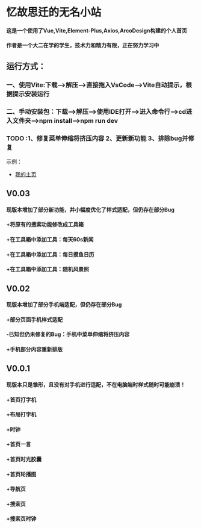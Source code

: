 # 忆故思迁的无名小站
#### 这是一个使用了Vue,Vite,Element-Plus,Axios,ArcoDesign构建的个人首页
#### 作者是一个大二在学的学生，技术力和精力有限，正在努力学习中

## 运行方式：
### 一、使用Vite:下载-->解压-->直接拖入VsCode-->Vite自动提示，根据提示安装运行
### 二、手动安装包：下载-->解压-->使用IDE打开-->进入命令行-->cd进入文件夹-->npm install-->npm run dev
### TODO :1、修复菜单伸缩将挤压内容 2、更新新功能 3、排除bug并修复
示例：
- [我的主页](https://my-home-page-yigusiqian.vercel.app/)

## V0.03
#### 现版本增加了部分新功能，并小幅度优化了样式适配，但仍存在部分Bug
#### +将原有的搜索功能修改成工具箱
#### +在工具箱中添加工具：每天60s新闻
#### +在工具箱中添加工具：每日摸鱼日历
#### +在工具箱中添加工具：随机风景照

## V0.02
#### 现版本增加了部分手机端适配，但仍存在部分Bug
#### +部分页面手机样式适配
#### -已知但仍未修复的Bug：手机中菜单伸缩将挤压内容
#### +手机部分内容重新排版

## V0.0.1
#### 现版本只是雏形，且没有对手机进行适配，不在电脑端时样式随时可能崩溃！
#### +首页打字机
#### +布局打字机
#### +时钟
#### +首页一言
#### +首页时光胶囊
#### +首页轮播图
#### +导航页
#### +搜索页
#### +搜索页时钟


